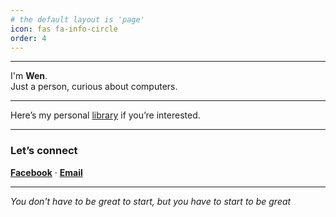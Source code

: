 ```yaml
---
# the default layout is 'page'
icon: fas fa-info-circle
order: 4
---
```


---

I'm **Wen**.  
Just a person, curious about computers.  

---

Here’s my personal [library](https://wen0x0.github.io/wenlib/) if you’re interested.

---

### Let’s connect

[**Facebook**](https://www.facebook.com/wen0x0) · [**Email**](mailto:weninthelab@gmail.com)

---

*You don't have to be great to start, but you have to start to be great*  
